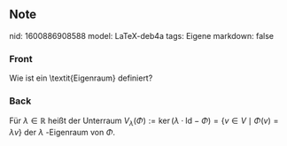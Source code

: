 ## Note
nid: 1600886908588
model: LaTeX-deb4a
tags: Eigene
markdown: false

### Front
Wie ist ein \textit{Eigenraum} definiert?

### Back
Für $\lambda \in \mathbb{R}$ heißt der Unterraum $V_{\lambda}(\Phi):=\operatorname{ker}(\lambda \cdot \mathrm{Id}-\Phi)=\{v \in V \mid \Phi(v)=\lambda v\}$
der $\lambda$ -Eigenraum von $\Phi$.
